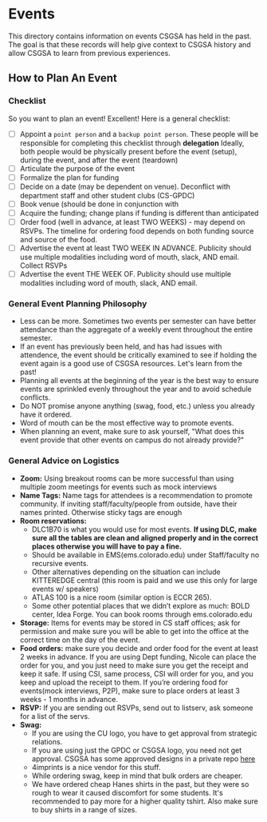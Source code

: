 # Events

This directory contains information on events CSGSA has held in the past. The goal is that these records will help give context to CSGSA history and allow CSGSA to learn from previous experiences.

## How to Plan An Event

### Checklist

So you want to plan an event! Excellent! Here is a general checklist:

- [ ] Appoint a `point person` and a `backup point person`. These people will be responsible for completing this checklist through **delegation**
      Ideally, both people would be physically present before the event (setup), during the event, and after the event (teardown)
- [ ] Articulate the purpose of the event
- [ ] Formalize the plan for funding
- [ ] Decide on a date (may be dependent on venue). Deconflict with department staff and other student clubs (CS-GPDC)
- [ ] Book venue (should be done in conjunction with 
- [ ] Acquire the funding; change plans if funding is different than anticipated
- [ ] Order food (well in advance, at least TWO WEEKS) - may depend on RSVPs. The timeline for ordering food depends on both funding source and source of the food.
- [ ] Advertise the event at least TWO WEEK IN ADVANCE. Publicity should use multiple modalities including word of mouth, slack, AND email.
      Collect RSVPs
- [ ] Advertise the event THE WEEK OF. Publicity should use multiple modalities including word of mouth, slack, AND email.

### General Event Planning Philosophy
  * Less can be more. Sometimes two events per semester can have better attendance than the aggregate of a weekly event throughout the entire semester.
  * If an event has previously been held, and has had issues with attendence, the event should be critically examined to see if holding the event again is a good use of CSGSA resources. Let's learn from the past!
  * Planning all events at the beginning of the year is the best way to ensure events are sprinkled evenly throughout the year and to avoid schedule conflicts.
  * Do NOT promise anyone anything (swag, food, etc.) unless you already have it ordered.
  * Word of mouth can be the most effective way to promote events.
  * When planning an event, make sure to ask yourself, "What does this event provide that other events on campus do not already provide?"

### General Advice on Logistics
* **Zoom:** Using breakout rooms can be more successful than using multiple zoom meetings for events such as mock interviews
* **Name Tags:** Name tags for attendees is a recommendation to promote community. If inviting staff/faculty/people from outside, have their names printed. Otherwise sticky tags are enough
* **Room reservations:**
  * DLC1B70 is what you would use for most events. **If using DLC, make sure all the tables are clean and aligned properly and in the correct places otherwise you will have to pay a fine.**
  * Should be available in EMS(ems.colorado.edu) under Staff/faculty no recursive events.
  * Other alternatives depending on the situation can include KITTEREDGE central (this room is paid and we use this only for large events w/ speakers)
  * ATLAS 100 is a nice room (similar option is ECCR 265).
  * Some other potential places that we didn’t explore as much: BOLD center, Idea Forge. You can book rooms through ems.colorado.edu
* **Storage:** Items for events may be stored in CS staff offices; ask for permission and make sure you will be able to get into the office at the correct time on the day of the event. 
* **Food orders:** make sure you decide and order food for the event at least 2 weeks in advance. If you are using Dept funding, Nicole can place the order for you, and you just need to make sure you get the receipt and keep it safe. If using CSI, same process, CSI will order for you, and you keep and upload the receipt to them. If you’re ordering food for events(mock interviews, P2P), make sure to place orders at least 3 weeks - 1 months in advance.
* **RSVP:** If you are sending out RSVPs, send out to listserv, ask someone for a list of the servs.
* **Swag:**
  * If you are using the CU logo, you have to get approval from strategic relations.
  * If you are using just the GPDC or CSGSA logo, you need not get approval. CSGSA has some approved designs in a private repo [here](https://github.com/CUCSGSA/designs)
  * 4imprints is a nice vendor for this stuff.
  * While ordering swag, keep in mind that bulk orders are cheaper.
  * We have ordered cheap Hanes shirts in the past, but they were so rough to wear it caused discomfort for some students. It's recommended to pay more for a higher quality tshirt. Also make sure to buy shirts in a range of sizes.


